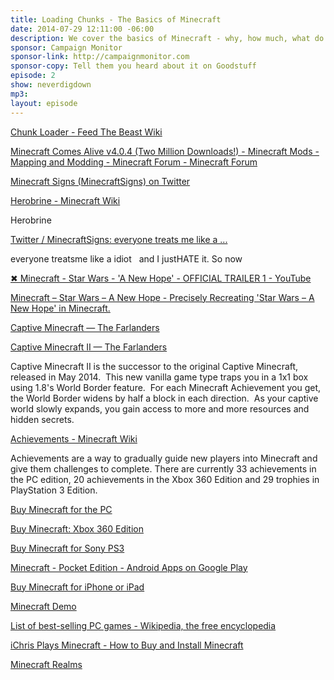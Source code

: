 ```yaml
---
title: Loading Chunks - The Basics of Minecraft
date: 2014-07-29 12:11:00 -06:00
description: We cover the basics of Minecraft - why, how much, what do you need and why is it so popular? We open up the listener mail and answer a couple questions. We also talk Minecraft world news - Star Wars, Captive Minecraft and Herobrine.
sponsor: Campaign Monitor
sponsor-link: http://campaignmonitor.com
sponsor-copy: Tell them you heard about it on Goodstuff
episode: 2
show: neverdigdown
mp3:  
layout: episode
---
```


[Chunk Loader - Feed The Beast Wiki](http://feed-the-beast.wikia.com/wiki/Chunk_Loader)

[Minecraft Comes Alive v4.0.4 (Two Million Downloads!) - Minecraft Mods - Mapping and Modding - Minecraft Forum - Minecraft Forum](http://www.minecraftforum.net/forums/mapping-and-modding/minecraft-mods/1280154-minecraft-comes-alive-v4-0-4-two-million-downloads)

[Minecraft Signs (MinecraftSigns) on Twitter](https://twitter.com/MinecraftSigns)

[Herobrine - Minecraft Wiki](http://minecraft.gamepedia.com/Herobrine)

Herobrine

[Twitter / MinecraftSigns: everyone treats me like a ...](https://twitter.com/MinecraftSigns/status/490825709103755264)

everyone treatsme like a idiot   and I justHATE it. So now

[✖ Minecraft - Star Wars - 'A New Hope' - OFFICIAL TRAILER 1 - YouTube](https://www.youtube.com/watch?v=zbZavIZJC8k)

[Minecraft – Star Wars – A New Hope - Precisely Recreating 'Star Wars – A New Hope' in Minecraft.](http://paradisedecay.wordpress.com/)

[Captive Minecraft — The Farlanders](http://thefarlanders.com/captiveminecraft)

[Captive Minecraft II — The Farlanders](http://thefarlanders.com/captiveminecraftii/)

Captive Minecraft II is the successor to the original Captive Minecraft, released in May 2014.  This new vanilla game type traps you in a 1x1 box using 1.8's World Border feature.  For each Minecraft Achievement you get, the World Border widens by half a block in each direction.  As your captive world slowly expands, you gain access to more and more resources and hidden secrets.

[Achievements - Minecraft Wiki](http://minecraft.gamepedia.com/Achievements)

Achievements are a way to gradually guide new players into Minecraft and give them challenges to complete. There are currently 33 achievements in the PC edition, 20 achievements in the Xbox 360 Edition and 29 trophies in PlayStation 3 Edition.

[Buy Minecraft for the PC](https://minecraft.net/store/minecraft)

[Buy Minecraft: Xbox 360 Edition](http://marketplace.xbox.com/en-US/Product/Minecraft-Xbox-360-Edition/66acd000-77fe-1000-9115-d802584111f7?nosplash=1&DownloadType=Game)

[Buy Minecraft for Sony PS3](https://store.sonyentertainmentnetwork.com/#!/ca-en/games/minecraft-playstation3-edition/cid=UP4433-NPUB31419_00-TRIALUPGRADE0001)

[Minecraft - Pocket Edition - Android Apps on Google Play](https://play.google.com/store/apps/details?id=com.mojang.minecraftpe)

[Buy Minecraft for iPhone or iPad](https://itunes.apple.com/ca/app/minecraft-pocket-edition/id479516143?mt=8&uo=4&at=10l4Ki)

[Minecraft Demo](https://minecraft.net/demo)

[List of best-selling PC games - Wikipedia, the free encyclopedia](http://en.wikipedia.org/wiki/List_of_best-selling_PC_games)

[iChris Plays Minecraft - How to Buy and Install Minecraft](http://youtu.be/Wkh0M1MnJX8?list=UUo6gEbK43Cbna6l_XwEf2DA)

[Minecraft Realms](https://minecraft.net/realms)
